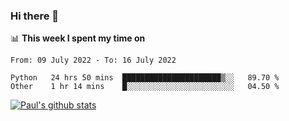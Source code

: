 ### Hi there 👋

📊 **This week I spent my time on**
<!--START_SECTION:waka-->

```text
From: 09 July 2022 - To: 16 July 2022

Python   24 hrs 50 mins  ██████████████████████▒░░   89.70 %
Other    1 hr 14 mins    █░░░░░░░░░░░░░░░░░░░░░░░░   04.50 %
```

<!--END_SECTION:waka-->


[![Paul's github stats](https://github-readme-stats.vercel.app/api?username=mickeyouyou&theme=dracula&show_icons=true)](https://github.com/anuraghazra/github-readme-stats)

